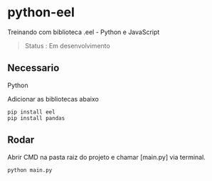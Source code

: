 # python-eel
Treinando com biblioteca .eel - Python e JavaScript

> Status : Em desenvolvimento


<h2>Necessario</h2>

Python

Adicionar as bibliotecas abaixo
```
pip install eel
pip install pandas
```


<h2>Rodar</h2>

Abrir CMD na pasta raiz do projeto e chamar [main.py] via terminal.
```
python main.py
```